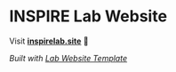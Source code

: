 
# INSPIRE Lab Website


Visit **[inspirelab.site](http://inspirelab.site)** 🚀

_Built with [Lab Website Template](https://greene-lab.gitbook.io/lab-website-template-docs)_
